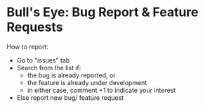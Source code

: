 # Bull's Eye: Bug Report & Feature Requests

How to report:
- Go to "issues" tab
- Search from the list if:
  - the bug is already reported, or
  - the feature is already under development
  - in either case, comment +1 to indicate your interest
- Else report new bug/ feature request
